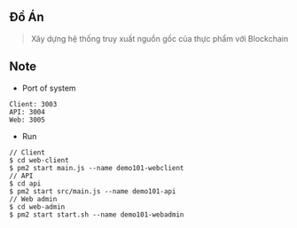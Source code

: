 ## Đồ Án
> Xây dựng hệ thống truy xuất nguồn gốc của thực phẩm với Blockchain

## Note
* Port of system
```
Client: 3003
API: 3004
Web: 3005
```
* Run
```
// Client
$ cd web-client
$ pm2 start main.js --name demo101-webclient
// API
$ cd api
$ pm2 start src/main.js --name demo101-api
// Web admin
$ cd web-admin
$ pm2 start start.sh --name demo101-webadmin
```
